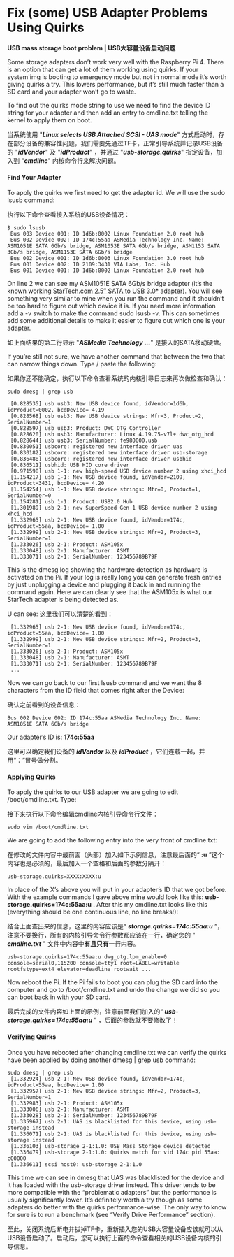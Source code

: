 # Fix (some) USB Adapter Problems Using Quirks

**USB mass storage boot problem | USB大容量设备启动问题**

Some storage adapters don’t work very well with the Raspberry Pi 4. There is an option that can get a lot of them working using quirks. If your system'img is booting to emergency mode but not in normal mode it’s worth giving quirks a try. This lowers performance, but it’s still much faster than a SD card and your adapter won’t go to waste.

To find out the quirks mode string to use we need to find the device ID string for your adapter and then add an entry to cmdline.txt telling the kernel to apply them on boot.

当系统使用 "***Linux selects USB Attached SCSI - UAS mode***" 方式启动时，存在部分设备的兼容性问题，我们需要先通过TF卡，正常引导系统并记录USB设备的 "***idVendor***" 及 "***idProduct***" ，并通过 "***usb-storage.quirks***" 指定设备，加入到 "***cmdline***" 内核命令行来解决问题。 

#### Find Your Adapter

To apply the quirks we first need to get the adapter id. We will use the sudo lsusb command:

执行以下命令查看接入系统的USB设备情况：

```
$ sudo lsusb
 Bus 003 Device 001: ID 1d6b:0002 Linux Foundation 2.0 root hub
 Bus 002 Device 002: ID 174c:55aa ASMedia Technology Inc. Name: ASM1051E SATA 6Gb/s bridge, ASM1053E SATA 6Gb/s bridge, ASM1153 SATA 3Gb/s bridge, ASM1153E SATA 6Gb/s bridge
 Bus 002 Device 001: ID 1d6b:0003 Linux Foundation 3.0 root hub
 Bus 001 Device 002: ID 2109:3431 VIA Labs, Inc. Hub
 Bus 001 Device 001: ID 1d6b:0002 Linux Foundation 2.0 root hub
```

On line 2 we can see my ASM1051E SATA 6Gb/s bridge adapter (it’s the known working [StarTech.com 2.5″ SATA to USB 3.0*](https://www.amazon.com/StarTech-com-SATA-USB-Cable-USB3S2SAT3CB/dp/B00HJZJI84/ref=as_li_ss_tl?keywords=startech+usb+sata&qid=1564897399&s=gateway&sr=8-1-spons&psc=1&&linkCode=ll1&tag=codemallet-20&linkId=ea87552a7ef6a9633d7a8584537e3e61&language=en_US) adapter). You will see something very similar to mine when you run the command and it shouldn’t be too hard to figure out which device it is. If you need more information add a -v switch to make the command sudo lsusb -v. This can sometimes add some additional details to make it easier to figure out which one is your adapter.

如上面结果的第二行显示 "***ASMedia Technology ...***" 是接入的SATA移动硬盘。

If you’re still not sure, we have another command that between the two that can narrow things down. Type / paste the following:

如果你还不能确定，执行以下命令查看系统的内核引导日志来再次做检查和确认：

```
sudo dmesg | grep usb

 [0.828535] usb usb3: New USB device found, idVendor=1d6b, idProduct=0002, bcdDevice= 4.19
 [0.828568] usb usb3: New USB device strings: Mfr=3, Product=2, SerialNumber=1
 [0.828597] usb usb3: Product: DWC OTG Controller
 [0.828620] usb usb3: Manufacturer: Linux 4.19.75-v7l+ dwc_otg_hcd
 [0.828644] usb usb3: SerialNumber: fe980000.usb
 [0.830051] usbcore: registered new interface driver uas
 [0.830182] usbcore: registered new interface driver usb-storage
 [0.836488] usbcore: registered new interface driver usbhid
 [0.836511] usbhid: USB HID core driver
 [0.971598] usb 1-1: new high-speed USB device number 2 using xhci_hcd
 [1.154217] usb 1-1: New USB device found, idVendor=2109, idProduct=3431, bcdDevice= 4.20
 [1.154254] usb 1-1: New USB device strings: Mfr=0, Product=1, SerialNumber=0
 [1.154281] usb 1-1: Product: USB2.0 Hub
 [1.301989] usb 2-1: new SuperSpeed Gen 1 USB device number 2 using xhci_hcd
 [1.332965] usb 2-1: New USB device found, idVendor=174c, idProduct=55aa, bcdDevice= 1.00
 [1.332999] usb 2-1: New USB device strings: Mfr=2, Product=3, SerialNumber=1
 [1.333026] usb 2-1: Product: ASM105x
 [1.333048] usb 2-1: Manufacturer: ASMT
 [1.333071] usb 2-1: SerialNumber: 123456789B79F
```

This is the dmesg log showing the hardware detection as hardware is activated on the Pi. If your log is really long you can generate fresh entries by just unplugging a device and plugging it back in and running the command again. Here we can clearly see that the ASM105x is what our StarTech adapter is being detected as.

U can see:
这里我们可以清楚的看到：

```
 [1.332965] usb 2-1: New USB device found, idVendor=174c, idProduct=55aa, bcdDevice= 1.00
 [1.332999] usb 2-1: New USB device strings: Mfr=2, Product=3, SerialNumber=1
 [1.333026] usb 2-1: Product: ASM105x
 [1.333048] usb 2-1: Manufacturer: ASMT
 [1.333071] usb 2-1: SerialNumber: 123456789B79F
 ...
```

Now we can go back to our first lsusb command and we want the 8 characters from the ID field that comes right after the Device:

确认之前看到的设备信息：

```
Bus 002 Device 002: ID 174c:55aa ASMedia Technology Inc. Name: ASM1051E SATA 6Gb/s bridge
```

Our adapter’s ID is: **174c:55aa**

这里可以确定我们设备的 ***idVendor*** 以及 ***idProduct*** ，它们连载一起，并用“：”冒号做分割。

#### Applying Quirks

To apply the quirks to our USB adapter we are going to edit /boot/cmdline.txt. Type:

接下来执行以下命令编辑cmdline内核引导命令行文件：

```
sudo vim /boot/cmdline.txt
```

We are going to add the following entry into the very front of cmdline.txt:

在修改的文件内容中最前面（头部）加入如下示例信息，注意最后面的“ **:u** ”这个内容也是必须的，最后加入一个空格和后面的参数分隔开：

```
usb-storage.quirks=XXXX:XXXX:u
```

In place of the X’s above you will put in your adapter’s ID that we got before. With the example commands I gave above mine would look like this: **usb-storage.quirks=174c:55aa:u** . After this my cmdline.txt looks like this (everything should be one continuous line, no line breaks!):

结合上面查出来的信息，这里的内容应该是“ ***storage.quirks=174c:55aa:u*** ”，注意不要换行，所有的内核引导命令行参数都应该在一行，确定您的 " ***cmdline.txt*** " 文件中内容中**有且只有**一行内容。

```
usb-storage.quirks=174c:55aa:u dwg_otg.lpm_enable=0 console=serial0,115200 console=tty1 root=LABEL=writable rootfstype=ext4 elevator=deadline rootwait ...
```

Now reboot the Pi. If the Pi fails to boot you can plug the SD card into the computer and go to /boot/cmdline.txt and undo the change we did so you can boot back in with your SD card.

最后完成的文件内容如上面的示例，注意前面我们加入的“ ***usb-storage.quirks=174c:55aa:u*** ” ，后面的参数就不要修改了！

#### Verifying Quirks

Once you have rebooted after changing cmdline.txt we can verify the quirks have been applied by doing another dmesg | grep usb command:

```
sudo dmesg | grep usb
 [1.332924] usb 2-1: New USB device found, idVendor=174c, idProduct=55aa, bcdDevice= 1.00
 [1.332957] usb 2-1: New USB device strings: Mfr=2, Product=3, SerialNumber=1
 [1.332983] usb 2-1: Product: ASM105x
 [1.333006] usb 2-1: Manufacturer: ASMT
 [1.333028] usb 2-1: SerialNumber: 123456789B79F
 [1.335967] usb 2-1: UAS is blacklisted for this device, using usb-storage instead
 [1.336071] usb 2-1: UAS is blacklisted for this device, using usb-storage instead
 [1.336103] usb-storage 2-1:1.0: USB Mass Storage device detected
 [1.336479] usb-storage 2-1:1.0: Quirks match for vid 174c pid 55aa: c00000
 [1.336611] scsi host0: usb-storage 2-1:1.0
 ```
 
 This time we can see in dmesg that UAS was blacklisted for the device and it has loaded with the usb-storage driver instead. This driver tends to be more compatible with the “problematic adapters” but the performance is usually significantly lower. It’s definitely worth a try though as some adapters do better with the quirks performance-wise. The only way to know for sure is to run a benchmark (see “Verify Drive Performance” section).
 
至此，关闭系统后断电并拔掉TF卡，重新插入您的USB大容量设备应该就可以从USB设备启动了。启动后，您可以执行上面的命令查看相关的USB设备内核的引导信息。
